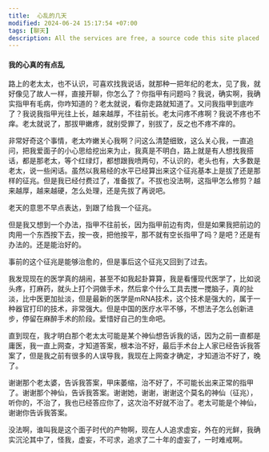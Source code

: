 ```yaml
---
title:  心乱的几天
modified: 2024-06-24 15:17:54 +07:00
tags: [聊天]
description: All the services are free, a source code this site placed on github repository and intergration with netlify service, another service that you can use is github page for hosting your own static site.
---
```


####  我的心真的有点乱

路上的老太太，也不认识，可喜欢找我说话，就那种一把年纪的老太，见了我，就好像见了故人一样，直接开聊，你怎么了？你指甲有问题吗？我说，确实啊，我确实指甲有毛病，你咋知道的？老太就说，看你走路就知道了。又问我指甲到底咋了？我说我指甲光往上长，越来越厚，不往前长。老太问疼不疼啊？我说不疼也不痒。老太就说了，那拔甲嫩疼，就别受罪了，别拔了，反之也不疼不痒的。

非常好奇这个事情，老太咋嫩关心我啊？问这么清楚细致，这么关心我，一直追问，把我爱面子的小心思给挖出来为止，我真是不明白，路上就是有人想找我搭话，都是那老太，等个红绿灯，都想跟我喷两句，不认识的，老头也有，大多数是老太，说一些闲话。虽然以我易经的水平已经算出来这个征兆基本上是拔了还是那样的征兆。但是我已经付费过了，准备拔了。不拔也没法啊，这指甲怎么修剪？越来越厚，越来越硬，怎么处理，还是先拔了再说吧。

老天的意思不早点表达，到跟了给我一个征兆。

但是我又想到一个办法，指甲不往前长，因为指甲前边有肉，但是如果我把前边的肉用一个东西按下去，按一夜，把他按平，那不就有空长指甲了吗？是吧？还是有办法的。还是能治好的。

事前的这个征兆是能够治愈的，但是事后这个征兆又回到了过去。

我发现现在的医学真的胡闹，甚至不如我起卦算算，我是看懂现代医学了，比如说头疼，打麻药，就头上打个洞做手术，然后拿个什么工具去搅一搅脑子，真的扯淡，比中医更加扯淡，但是最新的医学是mRNA技术，这个技术是强大的，属于一种器官打印的技术，非常强大。但是中国的医疗水平不够，不想法子怎么创新进步，停留在麻醉手术的阶段。爱惜好自己的生命吧。

直到现在，我才明白那个老太太可能是某个神仙想告诉我的话，因为之前一直都是庸医，我一直上网查，才知道答案，根本治不好，最后手术台上人家已经告诉我答案了，但是我之前有很多的人误导我，我现在上网查才确定，才知道治不好了，晚了。

谢谢那个老太婆，告诉我答案，甲床萎缩，治不好了，不可能长出来正常的指甲了。谢谢那个神仙，告诉我答案。谢谢她，谢谢，谢谢这个莫名的神仙（征兆），听你的，不治了，我也已经答应你了，这次治不好就不治了。老太可能是个神仙，谢谢你告诉我答案。

没法啊，谁叫我是这个面子时代的产物啊，现在人人追求虚妄，外在的光鲜，我确实沉沦其中了，怪我，虚妄，不可求，追求了二十年的虚妄了，一时难戒啊。







